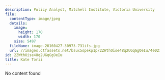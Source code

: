 ```yaml
---
description: Policy Analyst, Mitchell Institute, Victoria University
file:
  contentType: image/jpeg
  details:
    image:
      height: 170
      width: 170
    size: 5497
  fileName: image-20160427-30973-731ifs.jpg
  url: //images.ctfassets.net/bsux5spekp1p/2ZWthOise48q2UGqGgOeIu/4e02108a7691d30b9b84316d5bdb153a/image-20160427-30973-731ifs.jpg
id: 2ZWthOise48q2UGqGgOeIu
title: Kate Torii
---
```

No content found
